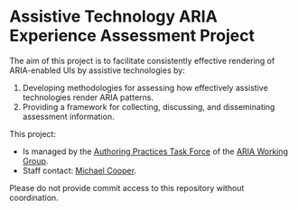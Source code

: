 # Assistive Technology ARIA Experience Assessment Project

The aim of this project is to facilitate consistently effective rendering of ARIA-enabled UIs by assistive technologies by:

1. Developing methodologies for assessing how effectively assistive technologies render ARIA patterns.
2. Providing a framework for collecting, discussing, and disseminating assessment information.

This project:

* Is managed by the [Authoring Practices Task Force](https://www.w3.org/WAI/ARIA/task-forces/practices/) of the [ARIA Working Group](http://www.w3.org/WAI/ARIA/).
* Staff contact: [Michael Cooper](http://www.w3.org/People/cooper/).

Please do not provide commit access to this repository without coordination.
